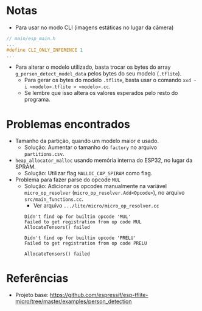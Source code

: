 # Notas
- Para usar no modo CLI (imagens estáticas no lugar da câmera)
```c
// main/esp_main.h
...
#define CLI_ONLY_INFERENCE 1
...
```
- Para alterar o modelo utilizado, basta trocar os bytes do array `g_person_detect_model_data` pelos bytes do seu modelo (`.tflite`).
    - Para gerar os bytes do modelo `.tflite`, basta usar o comando `xxd -i <modelo>.tflite > <modelo>.cc`.
    - Se lembre que isso altera os valores esperados pelo resto do programa.

# Problemas encontrados
- Tamanho da partição, quando um modelo maior é usado.
    - Solução: Aumentar o tamanho do `factory` no arquivo `partitions.csv`.
- `heap_allocator_malloc` usando memória interna do ESP32, no lugar da SPRAM.
    - Solução: Utilizar flag `MALLOC_CAP_SPIRAM` como flag.
- Problema para fazer parse do opcode `MUL`
    - Solução: Adicionar os opcodes manualmente na variável `micro_op_resolver` (`micro_op_resolver.Add<Opcode>`), no arquivo `src/main_functions.cc`.
        - Ver arquivo `.../lite/micro/micro_op_resolver.cc`
        ```
        Didn't find op for builtin opcode 'MUL'
        Failed to get registration from op code MUL
        AllocateTensors() failed
        ```
        ```
        Didn't find op for builtin opcode 'PRELU'
        Failed to get registration from op code PRELU

        AllocateTensors() failed
        ```

# Referências
- Projeto base: https://github.com/espressif/esp-tflite-micro/tree/master/examples/person_detection
